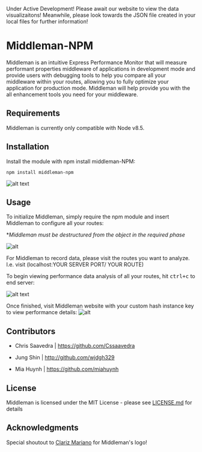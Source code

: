 Under Active Development! Please await our website to view the data visualizaitons!
Meanwhile, please look towards the JSON file created in your local files for further information!

# Middleman-NPM

Middleman is an intuitive Express Performance Monitor that will measure performant properties middleware of applications in development mode and provide users with debugging tools to help you compare all your middleware within your routes, allowing you to fully optimize your application for production mode. Middleman will help provide you with the all enhancement tools you need for your middleware.

## Requirements
Middleman is currently only compatible with Node v8.5.

## Installation
Install the module with npm install middleman-NPM:

	npm install middleman-npm

![alt text](https://i.imgur.com/2SD6CMb.png)

## Usage
To initialize Middleman, simply require the npm module and insert Middleman to configure all your routes:

 **Middleman must be destructured from the object in the required phase*

![alt](https://i.imgur.com/fjYfyGz.png)

For Middleman to record data, please visit the routes you want to analyze.
I.e. visit (localhost:YOUR SERVER PORT/ YOUR ROUTE)

To begin viewing performance data analysis of all your routes, hit  <kbd>ctrl</kbd><kbd>+c</kbd>  to end server:

![alt text](https://i.imgur.com/46zfcse.png)


Once finished, visit Middleman website with your custom hash instance key to view performance details:
![alt](https://i.imgur.com/XyZkj14.png)


## Contributors
* Chris Saavedra | https://github.com/Cssaavedra

* Jung Shin | http://github.com/wjdgh329

* Mia Huynh | https://github.com/miahuynh

## License

Middleman is licensed under the MIT License - please see [LICENSE.md](https://help.github.com/articles/licensing-a-repository/) for details

## Acknowledgments

Special shoutout to [Clariz Mariano](https://github.com/havengoer) for Middleman's logo!
